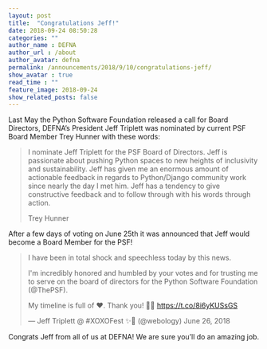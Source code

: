 ```yaml
---
layout: post
title:  "Congratulations Jeff!"
date: 2018-09-24 08:50:28
categories: ""
author_name : DEFNA
author_url : /about
author_avatar: defna
permalink: /announcements/2018/9/10/congratulations-jeff/
show_avatar : true
read_time : ""
feature_image: 2018-09-24
show_related_posts: false
---
```


Last May the Python Software Foundation released a call for Board Directors, DEFNA’s President Jeff Triplett was nominated by current PSF Board Member Trey Hunner with these words:

>I nominate Jeff Triplett for the PSF Board of Directors. Jeff is passionate about pushing Python spaces to new heights of inclusivity and sustainability. Jeff has given me an enormous amount of actionable feedback in regards to Python/Django community work since nearly the day I met him. Jeff has a tendency to give constructive feedback and to follow through with his words through action.
>
>Trey Hunner

After a few days of voting on June 25th it was announced that Jeff would become a Board Member for the PSF!

>I have been in total shock and speechless today by this news.
>
>I'm incredibly honored and humbled by your votes and for trusting me to serve on the board of directors for the Python Software Foundation (@ThePSF).
>
>My timeline is full of ❤️. Thank you! 🎉✨ https://t.co/8i6yKUSsGS
>
>— Jeff Triplett @ #XOXOFest ✨👋 (@webology) June 26, 2018

Congrats Jeff from all of us at DEFNA! We are sure you’ll do an amazing job. 
